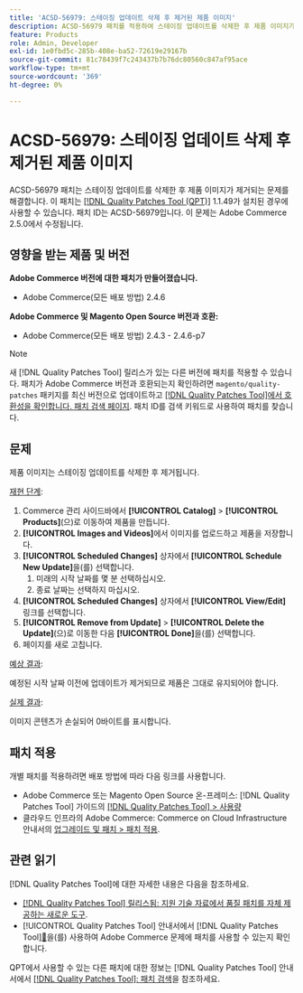 ```yaml
---
title: 'ACSD-56979: 스테이징 업데이트 삭제 후 제거된 제품 이미지'
description: ACSD-56979 패치를 적용하여 스테이징 업데이트를 삭제한 후 제품 이미지가 제거되는 Adobe Commerce 문제를 해결합니다
feature: Products
role: Admin, Developer
exl-id: 1e0fbd5c-285b-408e-ba52-72619e29167b
source-git-commit: 81c78439f7c243437b7b76dc80560c847af95ace
workflow-type: tm+mt
source-wordcount: '369'
ht-degree: 0%

---
```


# ACSD-56979: 스테이징 업데이트 삭제 후 제거된 제품 이미지

ACSD-56979 패치는 스테이징 업데이트를 삭제한 후 제품 이미지가 제거되는 문제를 해결합니다. 이 패치는 [[!DNL Quality Patches Tool (QPT)]](https://experienceleague.adobe.com/en/docs/commerce-knowledge-base/kb/announcements/commerce-announcements/magento-quality-patches-released-new-tool-to-self-serve-quality-patches) 1.1.49가 설치된 경우에 사용할 수 있습니다. 패치 ID는 ACSD-56979입니다. 이 문제는 Adobe Commerce 2.5.0에서 수정됩니다.

## 영향을 받는 제품 및 버전

**Adobe Commerce 버전에 대한 패치가 만들어졌습니다.**

* Adobe Commerce(모든 배포 방법) 2.4.6

**Adobe Commerce 및 Magento Open Source 버전과 호환:**

* Adobe Commerce(모든 배포 방법) 2.4.3 - 2.4.6-p7

>[!NOTE]
>
>새 [!DNL Quality Patches Tool] 릴리스가 있는 다른 버전에 패치를 적용할 수 있습니다. 패치가 Adobe Commerce 버전과 호환되는지 확인하려면 `magento/quality-patches` 패키지를 최신 버전으로 업데이트하고 [[!DNL Quality Patches Tool]에서 호환성을 확인합니다. 패치 검색 페이지](https://experienceleague.adobe.com/tools/commerce-quality-patches/index.html). 패치 ID를 검색 키워드로 사용하여 패치를 찾습니다.

## 문제

제품 이미지는 스테이징 업데이트를 삭제한 후 제거됩니다.

<u>재현 단계</u>:

1. Commerce 관리 사이드바에서 **[!UICONTROL Catalog]** > **[!UICONTROL Products]**(으)로 이동하여 제품을 만듭니다.
1. **[!UICONTROL Images and Videos]**&#x200B;에서 이미지를 업로드하고 제품을 저장합니다.
1. **[!UICONTROL Scheduled Changes]** 상자에서 **[!UICONTROL Schedule New Update]**&#x200B;을(를) 선택합니다.
   1. 미래의 시작 날짜를 몇 분 선택하십시오.
   1. 종료 날짜는 선택하지 마십시오.
1. **[!UICONTROL Scheduled Changes]** 상자에서 **[!UICONTROL View/Edit]** 링크를 선택합니다.
1. **[!UICONTROL Remove from Update]** > **[!UICONTROL Delete the Update]**(으)로 이동한 다음 **[!UICONTROL Done]**&#x200B;을(를) 선택합니다.
1. 페이지를 새로 고칩니다.

<u>예상 결과</u>:

예정된 시작 날짜 이전에 업데이트가 제거되므로 제품은 그대로 유지되어야 합니다.

<u>실제 결과</u>:

이미지 콘텐츠가 손실되어 0바이트를 표시합니다.

## 패치 적용

개별 패치를 적용하려면 배포 방법에 따라 다음 링크를 사용합니다.

* Adobe Commerce 또는 Magento Open Source 온-프레미스: [!DNL Quality Patches Tool] 가이드의 [[!DNL Quality Patches Tool] > 사용량](/help/tools/quality-patches-tool/usage.md)
* 클라우드 인프라의 Adobe Commerce: Commerce on Cloud Infrastructure 안내서의 [업그레이드 및 패치 > 패치 적용](https://experienceleague.adobe.com/docs/commerce-cloud-service/user-guide/develop/upgrade/apply-patches.html).

## 관련 읽기

[!DNL Quality Patches Tool]에 대한 자세한 내용은 다음을 참조하세요.

* [[!DNL Quality Patches Tool] 릴리스됨: 지원 기술 자료에서 품질 패치를 자체 제공하는 새로운 도구](https://experienceleague.adobe.com/en/docs/commerce-knowledge-base/kb/announcements/commerce-announcements/magento-quality-patches-released-new-tool-to-self-serve-quality-patches).
* [!UICONTROL Quality Patches Tool] 안내서에서  [!DNL Quality Patches Tool][&#128279;](/help/tools/quality-patches-tool/patches-available-in-qpt/check-patch-for-magento-issue-with-magento-quality-patches.md)을(를) 사용하여 Adobe Commerce 문제에 패치를 사용할 수 있는지 확인합니다.


QPT에서 사용할 수 있는 다른 패치에 대한 정보는 [!DNL Quality Patches Tool] 안내서에서 [[!DNL Quality Patches Tool]: 패치 검색](https://experienceleague.adobe.com/tools/commerce-quality-patches/index.html)을 참조하세요.
